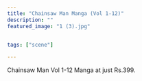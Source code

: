 ```yaml
---
title: "Chainsaw Man Manga (Vol 1-12)"
description: ""
featured_image: "1 (3).jpg"


tags: ["scene"]

---
```

Chainsaw Man Vol 1-12 Manga at just Rs.399.